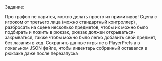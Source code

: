 Задание:

Про графон не парится, можно делать просто из примитивов! Сцена с игроком от третьего лица (можно стандартный контроллер) , разбросать на сцене несколько предметов, чтобы их можно было подбирать и ложить в рюкзак, рюкзак должен открываться-закрываться, также чтобы можно было легко добавить свой предмет, без лазания в код. Сохранять данные игры не в PlayerPrefs а в локальном JSON файле, чтобы инвентарь собранный оставался в рюкзаке даже после перезапуска
